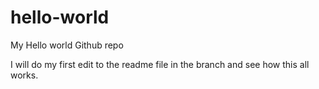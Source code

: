 # hello-world
My Hello world Github repo

I will do my first edit to the readme file in the branch and see how this all works.

